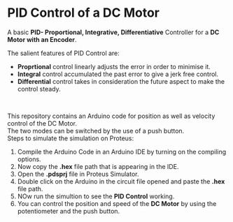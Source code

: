 # PID Control of a DC Motor
A basic **PID- Proportional, Integrative, Differentiative** Controller for a **DC Motor with an Encoder**.</br>

The salient features of PID Control are:
<ul>
  <li><b>Proprtional</b> control linearly adjusts the error in order to minimise it.</li>
  <li><b>Integral</b> control accumulated the past error to give a jerk free control.</li>
  <li><b>Differential</b> control takes in consideration the future aspect to make the control steady.</li>
</ul></br>

This repository contains an Arduino code for position as well as velocity control of the DC Motor.</br>
The two modes can be switched by the use of a push button.</br>
Steps to simulate the simulation on Proteus:
<ol>
  <li>Compile the Arduino Code in an Arduino IDE by turning on the compiling options.</li>
  <li>Now copy the <b>.hex</b> file path that is appearing in the IDE.</li>
  <li>Open the <b>.pdsprj</b> file in Proteus Simulator.</li>
  <li>Double click on the Arduino in the circuit file opened and paste the <b>.hex</b> file path.</li>
  <li>NOw run the simultion to see the <b>PID Control</b> working.</li>
  <li>You can control the position and speed of the <b>DC Motor</b> by using the potentiometer and the push button.</li>
</ol>
